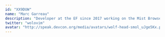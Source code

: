 ```yaml
---
id: "XX9DUW"
name: "Marc Garreau"
description: "Developer at the EF since 2017 working on the Mist Browser, Grid, and now the Python team maintaining Web3.py and creating educational resources."
twitter: "wolovim"
avatar: "http://speak.devcon.org/media/avatars/wolf-head-smol_uJge5Kx.png"
---
```

